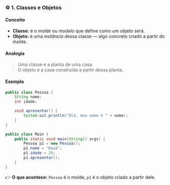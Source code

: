 ### ⚙️ 1. Classes e Objetos

#### Conceito
* **Classe:** é o *molde* ou *modelo* que define como um objeto será.
* **Objeto:** é uma *instância* dessa classe — algo concreto criado a partir do molde.

#### Analogia
> Uma classe é a planta de uma casa. \
O objeto é a casa construída a partir dessa planta.

#### Exemplo
~~~java
public class Pessoa {
    String nome;
    int idade;

    void apresentar() {
        System.out.println("Olá, meu nome é " + nome);
    }
}

public class Main {
    public static void main(String[] args) {
        Pessoa p1 = new Pessoa();
        p1.nome = "Kauã";
        p1.idade = 20;
        p1.apresentar();
    }
}
~~~ 

👉 **O que acontece:** `Pessoa` é o molde, `p1` é o objeto criado a partir dele.